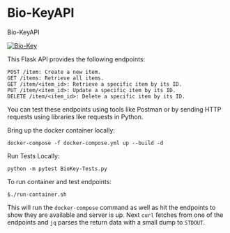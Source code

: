 # Bio-KeyAPI
Bio-KeyAPI

[![Bio-Key](https://github.com/tijko/Bio-KeyAPI/actions/workflows/main.yml/badge.svg)](https://github.com/tijko/Bio-KeyAPI/actions/workflows/main.yml)

This Flask API provides the following endpoints:

    POST /item: Create a new item.
    GET /items: Retrieve all items.
    GET /item/<item_id>: Retrieve a specific item by its ID.
    PUT /item/<item_id>: Update a specific item by its ID.
    DELETE /item/<item_id>: Delete a specific item by its ID.

You can test these endpoints using tools like Postman or by sending HTTP requests using libraries like requests in Python.

Bring up the docker container locally:

    docker-compose -f docker-compose.yml up --build -d 

Run Tests Locally:

    python -m pytest BioKey-Tests.py

To run container and test endpoints:

    $./run-container.sh

This will run the `docker-compose` command as well as hit the endpoints to show
they are available and server is up.  Next `curl` fetches from one of the endpoints
and `jq` parses the return data with a small dump to `STDOUT`.
